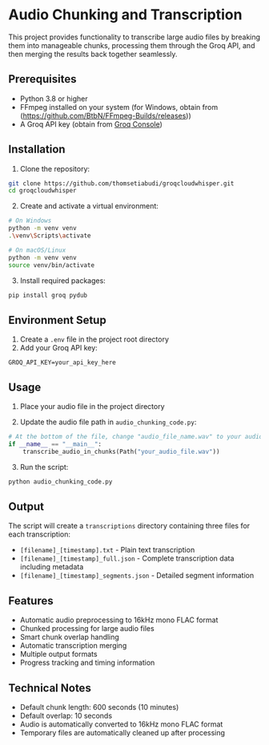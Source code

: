 # Audio Chunking and Transcription

This project provides functionality to transcribe large audio files by breaking them into manageable chunks, processing them through the Groq API, and then merging the results back together seamlessly.

## Prerequisites

- Python 3.8 or higher
- FFmpeg installed on your system (for Windows, obtain from (https://github.com/BtbN/FFmpeg-Builds/releases))
- A Groq API key (obtain from [Groq Console](https://console.groq.com/keys))

## Installation

1. Clone the repository:
```bash
git clone https://github.com/thomsetiabudi/groqcloudwhisper.git
cd groqcloudwhisper
```

2. Create and activate a virtual environment:
```bash
# On Windows
python -m venv venv
.\venv\Scripts\activate

# On macOS/Linux
python -m venv venv
source venv/bin/activate
```

3. Install required packages:
```bash
pip install groq pydub
```

## Environment Setup

1. Create a `.env` file in the project root directory
2. Add your Groq API key:
```
GROQ_API_KEY=your_api_key_here
```

## Usage

1. Place your audio file in the project directory

2. Update the audio file path in `audio_chunking_code.py`:
```python
# At the bottom of the file, change "audio_file_name.wav" to your audio file name
if __name__ == "__main__":
    transcribe_audio_in_chunks(Path("your_audio_file.wav"))
```

3. Run the script:
```bash
python audio_chunking_code.py
```

## Output

The script will create a `transcriptions` directory containing three files for each transcription:
- `[filename]_[timestamp].txt` - Plain text transcription
- `[filename]_[timestamp]_full.json` - Complete transcription data including metadata
- `[filename]_[timestamp]_segments.json` - Detailed segment information

## Features

- Automatic audio preprocessing to 16kHz mono FLAC format
- Chunked processing for large audio files
- Smart chunk overlap handling
- Automatic transcription merging
- Multiple output formats
- Progress tracking and timing information

## Technical Notes

- Default chunk length: 600 seconds (10 minutes)
- Default overlap: 10 seconds
- Audio is automatically converted to 16kHz mono FLAC format
- Temporary files are automatically cleaned up after processing
